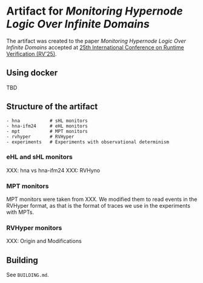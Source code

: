 # Artifact for *Monitoring Hypernode Logic Over Infinite Domains*

The artifact was created to the paper *Monitoring Hypernode Logic Over Infinite Domains*
accepted at
[25th International Conference on Runtime Verification (RV'25)](https://rv25.isec.tugraz.at/).

## Using docker

TBD

## Structure of the artifact

```
- hna           # sHL monitors
- hna-ifm24     # eHL monitors
- mpt           # MPT monitors
- rvhyper       # RVHyper
- experiments   # Experiments with observational determinism
```

### eHL and sHL monitors

XXX: hna vs hna-ifm24
XXX: RVHyno

### MPT monitors

MPT monitors were taken from XXX.
We modified them to read events in the RVHyper format, as that is the format of traces
we use in the experiments with MPTs.

### RVHyper monitors

XXX: Origin and Modifications


## Building

See `BUILDING.md`.


